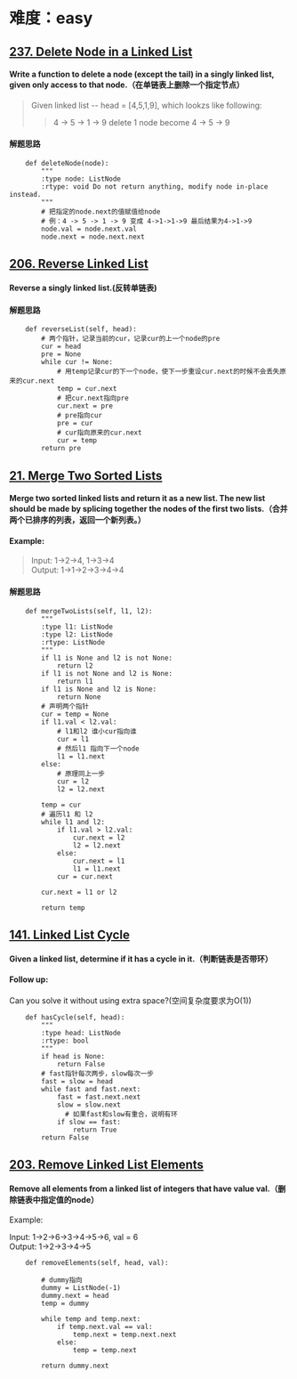 # 难度：easy

##  [237. Delete Node in a Linked List](https://leetcode.com/problems/delete-node-in-a-linked-list/description/)

#### Write a function to delete a node (except the tail) in a singly linked list, given only access to that node.（在单链表上删除一个指定节点）
> Given linked list -- head = [4,5,1,9], which lookzs like following:
>> 4 -> 5 -> 1 -> 9  delete 1 node become  4 -> 5 -> 9

#### 解题思路
```
    def deleteNode(node):
        """
        :type node: ListNode
        :rtype: void Do not return anything, modify node in-place instead.
        """
        # 把指定的node.next的值赋值给node
        # 例：4 -> 5 -> 1 -> 9 变成 4->1->1->9 最后结果为4->1->9
        node.val = node.next.val
        node.next = node.next.next
```

## [206. Reverse Linked List](https://leetcode.com/problems/reverse-linked-list/description/)

#### Reverse a singly linked list.(反转单链表)

#### 解题思路
```
    def reverseList(self, head):
        # 两个指针，记录当前的cur，记录cur的上一个node的pre
        cur = head
        pre = None
        while cur != None:
            # 用temp记录cur的下一个node，使下一步重设cur.next的时候不会丢失原来的cur.next
            temp = cur.next
            # 把cur.next指向pre
            cur.next = pre
            # pre指向cur
            pre = cur
            # cur指向原来的cur.next
            cur = temp
        return pre
```

## [21. Merge Two Sorted Lists](https://leetcode.com/problems/merge-two-sorted-lists/description/) 

#### Merge two sorted linked lists and return it as a new list. The new list should be made by splicing together the nodes of the first two lists.（合并两个已排序的列表，返回一个新列表。）

#### Example:

> Input: 1->2->4, 1->3->4 <br>
> Output: 1->1->2->3->4->4

#### 解题思路
```
    def mergeTwoLists(self, l1, l2):
        """
        :type l1: ListNode
        :type l2: ListNode
        :rtype: ListNode
        """
        if l1 is None and l2 is not None:
            return l2
        if l1 is not None and l2 is None:
            return l1
        if l1 is None and l2 is None:
            return None
        # 声明两个指针
        cur = temp = None
        if l1.val < l2.val:
            # l1和l2 谁小cur指向谁
            cur = l1
            # 然后l1 指向下一个node
            l1 = l1.next
        else:
            # 原理同上一步
            cur = l2
            l2 = l2.next

        temp = cur
        # 遍历l1 和 l2
        while l1 and l2:
            if l1.val > l2.val:
                cur.next = l2
                l2 = l2.next
            else:
                cur.next = l1
                l1 = l1.next
            cur = cur.next
            
        cur.next = l1 or l2
            
        return temp
```

## [141. Linked List Cycle](https://leetcode.com/problems/linked-list-cycle/description/)

#### Given a linked list, determine if it has a cycle in it.（判断链表是否带环）

#### Follow up:
Can you solve it without using extra space?(空间复杂度要求为O(1))

```
	def hasCycle(self, head):
        """
        :type head: ListNode
        :rtype: bool
        """
        if head is None:
            return False
        # fast指针每次两步，slow每次一步
        fast = slow = head
        while fast and fast.next:
            fast = fast.next.next
            slow = slow.next
        	  # 如果fast和slow有重合，说明有环
            if slow == fast:
                return True
        return False
```

## [203. Remove Linked List Elements](https://leetcode.com/problems/remove-linked-list-elements/description/)

#### Remove all elements from a linked list of integers that have value val.（删除链表中指定值的node）

Example:

Input:  1->2->6->3->4->5->6, val = 6  
Output: 1->2->3->4->5

```
	def removeElements(self, head, val):
        
        # dummy指向
        dummy = ListNode(-1)
        dummy.next = head
        temp = dummy
        
        while temp and temp.next:
            if temp.next.val == val:
                temp.next = temp.next.next
            else:
                temp = temp.next
            
        return dummy.next
```
